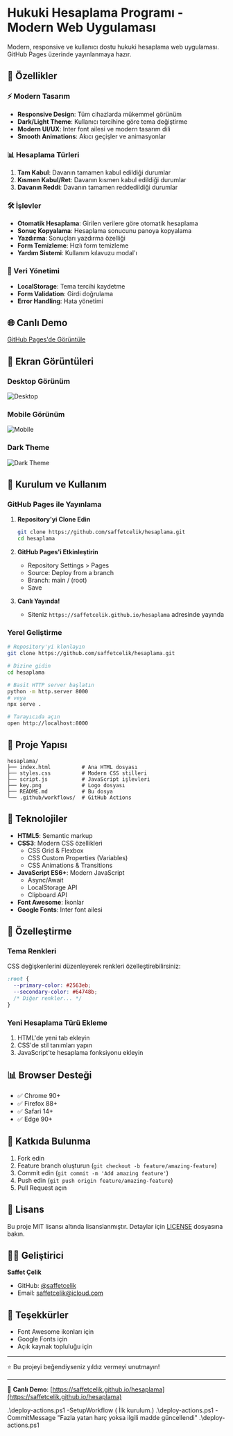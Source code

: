 # Hukuki Hesaplama Programı - Modern Web Uygulaması

Modern, responsive ve kullanıcı dostu hukuki hesaplama web uygulaması. GitHub Pages üzerinde yayınlanmaya hazır.

## 🚀 Özellikler

### ⚡ Modern Tasarım
- **Responsive Design**: Tüm cihazlarda mükemmel görünüm
- **Dark/Light Theme**: Kullanıcı tercihine göre tema değiştirme
- **Modern UI/UX**: Inter font ailesi ve modern tasarım dili
- **Smooth Animations**: Akıcı geçişler ve animasyonlar

### 📊 Hesaplama Türleri
1. **Tam Kabul**: Davanın tamamen kabul edildiği durumlar
2. **Kısmen Kabul/Ret**: Davanın kısmen kabul edildiği durumlar  
3. **Davanın Reddi**: Davanın tamamen reddedildiği durumlar

### 🛠️ İşlevler
- **Otomatik Hesaplama**: Girilen verilere göre otomatik hesaplama
- **Sonuç Kopyalama**: Hesaplama sonucunu panoya kopyalama
- **Yazdırma**: Sonuçları yazdırma özelliği
- **Form Temizleme**: Hızlı form temizleme
- **Yardım Sistemi**: Kullanım kılavuzu modal'ı

### 💾 Veri Yönetimi
- **LocalStorage**: Tema tercihi kaydetme
- **Form Validation**: Girdi doğrulama
- **Error Handling**: Hata yönetimi

## 🌐 Canlı Demo

[GitHub Pages'de Görüntüle](https://saffetcelik.github.io/hesaplama)

## 📱 Ekran Görüntüleri

### Desktop Görünüm
![Desktop](screenshots/desktop.png)

### Mobile Görünüm
![Mobile](screenshots/mobile.png)

### Dark Theme
![Dark Theme](screenshots/dark-theme.png)

## 🚀 Kurulum ve Kullanım

### GitHub Pages ile Yayınlama

1. **Repository'yi Clone Edin**
   ```bash
   git clone https://github.com/saffetcelik/hesaplama.git
   cd hesaplama
   ```

2. **GitHub Pages'i Etkinleştirin**
   - Repository Settings > Pages
   - Source: Deploy from a branch
   - Branch: main / (root)
   - Save

3. **Canlı Yayında!**
   - Siteniz `https://saffetcelik.github.io/hesaplama` adresinde yayında

### Yerel Geliştirme

```bash
# Repository'yi klonlayın
git clone https://github.com/saffetcelik/hesaplama.git

# Dizine gidin
cd hesaplama

# Basit HTTP server başlatın
python -m http.server 8000
# veya
npx serve .

# Tarayıcıda açın
open http://localhost:8000
```

## 📁 Proje Yapısı

```
hesaplama/
├── index.html          # Ana HTML dosyası
├── styles.css          # Modern CSS stilleri
├── script.js           # JavaScript işlevleri
├── key.png             # Logo dosyası
├── README.md           # Bu dosya
└── .github/workflows/  # GitHub Actions
```

## 🎨 Teknolojiler

- **HTML5**: Semantic markup
- **CSS3**: Modern CSS özellikleri
  - CSS Grid & Flexbox
  - CSS Custom Properties (Variables)
  - CSS Animations & Transitions
- **JavaScript ES6+**: Modern JavaScript
  - Async/Await
  - LocalStorage API
  - Clipboard API
- **Font Awesome**: İkonlar
- **Google Fonts**: Inter font ailesi

## 🔧 Özelleştirme

### Tema Renkleri
CSS değişkenlerini düzenleyerek renkleri özelleştirebilirsiniz:

```css
:root {
  --primary-color: #2563eb;
  --secondary-color: #64748b;
  /* Diğer renkler... */
}
```

### Yeni Hesaplama Türü Ekleme
1. HTML'de yeni tab ekleyin
2. CSS'de stil tanımları yapın
3. JavaScript'te hesaplama fonksiyonu ekleyin

## 📊 Browser Desteği

- ✅ Chrome 90+
- ✅ Firefox 88+
- ✅ Safari 14+
- ✅ Edge 90+

## 🤝 Katkıda Bulunma

1. Fork edin
2. Feature branch oluşturun (`git checkout -b feature/amazing-feature`)
3. Commit edin (`git commit -m 'Add amazing feature'`)
4. Push edin (`git push origin feature/amazing-feature`)
5. Pull Request açın

## 📄 Lisans

Bu proje MIT lisansı altında lisanslanmıştır. Detaylar için [LICENSE](LICENSE) dosyasına bakın.

## 👨‍💻 Geliştirici

**Saffet Çelik**
- GitHub: [@saffetcelik](https://github.com/saffetcelik)
- Email: saffetcelik@icloud.com

## 🙏 Teşekkürler

- Font Awesome ikonları için
- Google Fonts için
- Açık kaynak topluluğu için

---

⭐ Bu projeyi beğendiyseniz yıldız vermeyi unutmayın!

---

🚀 **Canlı Demo**: [https://saffetcelik.github.io/hesaplama](https://saffetcelik.github.io/hesaplama)


 
.\deploy-actions.ps1 -SetupWorkflow ( İlk kurulum.)
.\deploy-actions.ps1 -CommitMessage "Fazla yatan harç yoksa ilgili madde güncellendi"
.\deploy-actions.ps1
